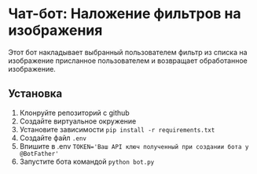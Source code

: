 # Чат-бот: Наложение фильтров на изображения

Этот бот накладывает выбранный пользователем фильтр из списка на изображение присланное пользователем и возвращает обработанное изображение.

## Установка

1. Клонруйте репозиторий с github
2. Создайте виртуальное окружение
3. Установите зависимости `pip install -r requirements.txt`
4. Создайте файл `.env`
5. Впишите в .env ```TOKEN='Ваш API ключ полученный при создании бота у @BotFather'```
6. Запустите бота командой `python bot.py`